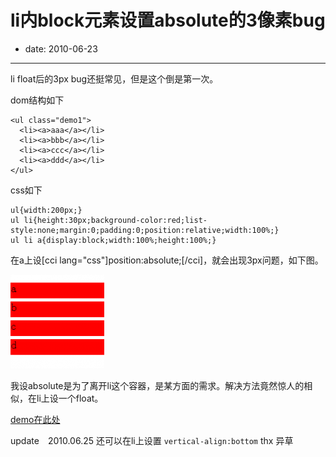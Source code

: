 # li内block元素设置absolute的3像素bug

- date: 2010-06-23

--------------------------


li float后的3px bug还挺常见，但是这个倒是第一次。

dom结构如下

```
<ul class="demo1">
  <li><a>aaa</a></li>
  <li><a>bbb</a></li>
  <li><a>ccc</a></li>
  <li><a>ddd</a></li>
</ul>
```

css如下

```
ul{width:200px;}
ul li{height:30px;background-color:red;list-style:none;margin:0;padding:0;position:relative;width:100%;}
ul li a{display:block;width:100%;height:100%;}
```

在a上设[cci lang="css"]position:absolute;[/cci]，就会出现3px问题，如下图。

[![screen-capture-2](../../uploads/2010/06/screen-capture-2-150x150.png)](../../uploads/2010/06/screen-capture-2.png)

我设absolute是为了离开li这个容器，是某方面的需求。解决方法竟然惊人的相似，在li上设一个float。

[demo在此处](http://chuo.me/demo/li-3px-space.htm)

update　2010.06.25
还可以在li上设置 `vertical-align:bottom`
thx 异草
